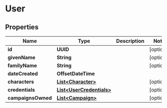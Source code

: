 

# User

## Properties

Name | Type | Description | Notes
------------ | ------------- | ------------- | -------------
**id** | **UUID** |  |  [optional]
**givenName** | **String** |  |  [optional]
**familyName** | **String** |  |  [optional]
**dateCreated** | **OffsetDateTime** |  | 
**characters** | [**List&lt;Character&gt;**](Character.md) |  |  [optional]
**credentials** | [**List&lt;UserCredentials&gt;**](UserCredentials.md) |  |  [optional]
**campaignsOwned** | [**List&lt;Campaign&gt;**](Campaign.md) |  |  [optional]



